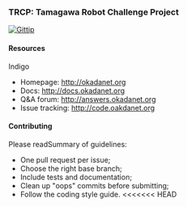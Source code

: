 ### TRCP: Tamagawa Robot Challenge Project 

[![Gittip](http://img.shields.io/gittip/OpenCV.png)](https://www.gittip.com/okadahiroyuki/)

#### Resources
Indigo
* Homepage: <http://okadanet.org>
* Docs: <http://docs.okadanet.org>
* Q&A forum: <http://answers.okadanet.org>
* Issue tracking: <http://code.oakdanet.org>

#### Contributing

Please readSummary of guidelines:

* One pull request per issue;
* Choose the right base branch;
* Include tests and documentation;
* Clean up "oops" commits before submitting;
* Follow the coding style guide.
<<<<<<< HEAD

